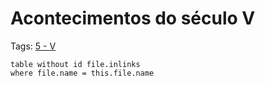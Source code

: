 # Acontecimentos do século V 

Tags: [5 - V](../5%20-%20V.md)

```dataview
table without id file.inlinks
where file.name = this.file.name
```
